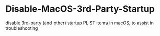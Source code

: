 # Disable-MacOS-3rd-Party-Startup
disable 3rd-party (and other) startup PLIST items in macOS, to assist in troubleshooting
